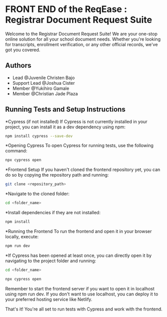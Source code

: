 # FRONT END of the ReqEase : Registrar Document Request Suite

Welcome to the Registrar Document Request Suite! We are your one-stop online solution for all your school document needs. Whether you're looking for transcripts, enrollment verification, or any other official records, we've got you covered. 

## Authors

- Lead @Juvenile Christen Bajo
- Support Lead @Joshua Cister
- Member @Yukihiro Gamale
- Member @Christian Jade Plaza

## Running Tests and Setup Instructions

*Cypress (if not installed)
If Cypress is not currently installed in your project, you can install it as a dev dependency using npm:

```bash
npm install cypress --save-dev
```

*Opening Cypress
To open Cypress for running tests, use the following command:

```bash
npx cypress open
```

*Frontend Setup
If you haven't cloned the frontend repository yet, you can do so by copying the repository path and running:

```bash
git clone <repository_path>
```

*Navigate to the cloned folder:

```bash
cd <folder_name>
```

*Install dependencies if they are not installed:

```bash
npm install
```

*Running the Frontend
To run the frontend and open it in your browser locally, execute:

```bash
npm run dev
```

*If Cypress has been opened at least once, you can directly open it by navigating to the project folder and running:

```bash
cd <folder_name>
```
```bash
npx cypress open
```

Remember to start the frontend server if you want to open it in localhost using npm run dev. If you don't want to use localhost, you can deploy it to your preferred hosting service like Netlify.

That's it! You're all set to run tests with Cypress and work with the frontend.

